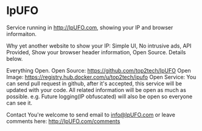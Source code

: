 IpUFO
=====

Service running in http://IpUFO.com, showing your IP and browser informaiton.

Why yet another website to show your IP:
 Simple UI,
 No intrusive ads,
 API Provided,
 Show your browser header information,
 Open Source. Details below.

Everything Open.
 Open Source: https://github.com/top2tech/IpUFO 
 Open Image: https://registry.hub.docker.com/u/top2tech/ipufo 
 Open Service: You can send pull request in github, after it's accepted, this service will be updated with your code.
All related information will be open as much as possible. e.g. Future logging(IP obfuscated) will also be open so everyone can see it.

Contact
 You're welcome to send email to info@IpUFO.com
 or leave comments here: http://IpUFO.com/comments
